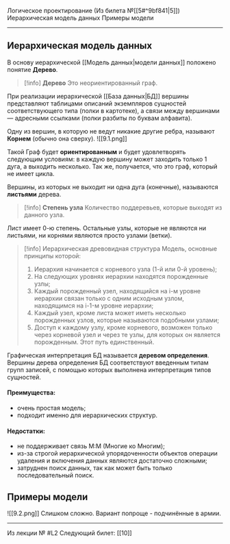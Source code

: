 Логическое проектирование (Из билета №[[5#^9bf841|5]])
Иерархическая модель данных
Примеры модели

---

## Иерархическая модель данных

В основу иерархической [[Модель данных|модели данных]] положено понятие **Дерево**.
> [!info] **Дерево** 
>Это неориентированный граф.

При реализации иерархической [[База данных|БД]] вершины представляют таблицами описаний экземпляров сущностей соответствующего типа (полки в картотеке), а связи между вершинами — адресными ссылками (полки разбиты по буквам алфавита).

Одну из вершин, в которую не ведут никакие другие ребра, называют **Корнем** (обычно она сверху).
![[9.1.png]]

Такой Граф будет **ориентированным** и будет удовлетворять следующим условиям:
в каждую вершину может заходить только 1 дуга, а выходить несколько.
Так же, получается, что это граф, который не имеет цикла.

Вершины, из которых не выходит ни одна дуга (конечные), называются **листьями** дерева.

> [!info] **Степень узла**
> Количество поддеревьев, которые выходят из данного узла.

Лист имеет 0-ю степень.
Остальные узлы, которые не являются ни листьями, ни корнями являются просто узлами (ветки).

>[!info] Иерархическая древовидная структура
>Модель, основные принципы которой:
>1. Иерархия начинается с корневого узла (1-й или 0-й уровень);
>2. На следующих уровнях иерархии находятся порожденные узлы;
>3. Каждый порожденный узел, находящийся на i-м уровне иерархии связан только с одним исходным узлом, находящимся на i-1-м уровне иерархии;
>4. Каждый узел, кроме листа может иметь несколько порожденных узлов, которые называются подобными узлами;
>5. Доступ к каждому узлу, кроме корневого, возможен только через корневой узел и через те узлы, для которых он является порожденным. Этот путь единственный.

Графическая интерпретация БД называется **деревом определения**.
Вершины дерева определения БД соответствуют введенным типам групп записей, с помощью которых выполнена интерпретация типов сущностей.

#### Преимущества:
- очень простая модель;
- подходит именно для иерархических структур.

#### Недостатки:
- не поддерживает связь М:М (Многие ко Многим);
- из-за строгой иерархической упорядоченности объектов операции удаления и включения данных являются достаточно сложными;
- затруднен поиск данных, так как может быть только последовательный поиск.

## Примеры модели

![[9.2.png]]
Слишком сложно.
Вариант попроще - подчинённые в армии.

---

Из лекции № #L2 
Следующий билет: [[10]]
